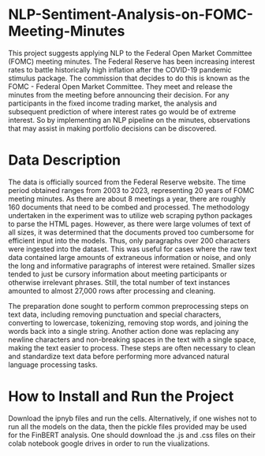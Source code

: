 # NLP-Sentiment-Analysis-on-FOMC-Meeting-Minutes
This project suggests applying NLP to the Federal Open Market Committee (FOMC) meeting minutes.
The Federal Reserve has been increasing interest rates to battle historically high inflation after the COVID-19 pandemic stimulus package.
The commission that decides to do this is known as the FOMC - Federal Open Market Committee. They meet and release the minutes from the meeting before announcing their decision. 
For any participants in the fixed income trading market, the analysis and subsequent prediction of where interest rates go would be of extreme interest. 
So by implementing an NLP pipeline on the minutes, observations that may assist in making portfolio decisions can be discovered.

# Data Description
The data is officially sourced from the Federal Reserve website. 
The time period obtained ranges from 2003 to 2023, representing 20 years of FOMC meeting minutes.
As there are about 8 meetings a year, there are roughly 160 documents that need to be combed and processed. 
The methodology undertaken in the experiment was to utilize web scraping python packages to parse the HTML pages. 
However, as there were large volumes of text of all sizes, it was determined that the documents proved too cumbersome for efficient input into the models.
Thus, only paragraphs over 200 characters were ingested into the dataset. This was useful for cases where the raw text data contained large amounts of extraneous information or noise, 
and only the long and informative paragraphs of interest were retained. Smaller sizes tended to just be cursory information about meeting participants or otherwise irrelevant phrases.
Still, the total number of text instances amounted to almost 27,000 rows after processing and cleaning. 

The preparation done sought to perform common preprocessing steps on text data, including removing punctuation and special characters, converting to lowercase, tokenizing, removing stop words, and joining the words back into a single string. 
Another action done was replacing any newline characters and non-breaking spaces in the text with a single space, making the text easier to process. 
These steps are often necessary to clean and standardize text data before performing more advanced natural language processing tasks.

# How to Install and Run the Project
Download the ipnyb files and run the cells. Alternatively, if one wishes not to run all the models on the data, then the pickle files provided may be used for the FinBERT analysis.
One should download the .js and .css files on their colab notebook google drives in order to run the viualizations.

